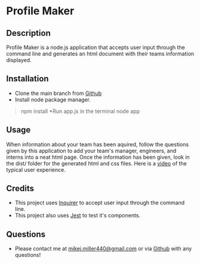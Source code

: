 # Profile Maker
## Description
Profile Maker is a node.js application that accepts user input through the command line and generates an html document with their teams information displayed.

## Installation
* Clone the main branch from [Github](https://github.com/mimi5930/Team-Profile-Generator)
* Install node package manager.
> npm install
*Run app.js in the terminal
> node app

## Usage
When information about your team has been aquired, follow the questions given by this application to add your team's manager, engineers, and interns into a neat html page. Once the information has been given, look in the dist/ folder for the generated html and css files. Here is a [video](https://watch.screencastify.com/v/4vuDOfIQpLq65977A8vG) of the typical user experience.

## Credits
* This project uses [Inquirer](https://www.npmjs.com/package/inquirer) to accept user input through the command line.
* This project also uses [Jest](https://jestjs.io/) to test it's components.

## Questions
* Please contact me at mikej.miller440@gmail.com or via [Github](https://github.com/mimi5930) with any questions!